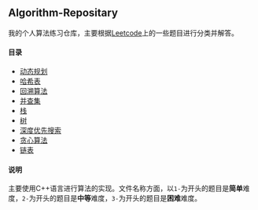 Algorithm-Repositary
-----
我的个人算法练习仓库，主要根据[Leetcode](https://leetcode-cn.com/)上的一些题目进行分类并解答。

#### 目录

- [动态规划](./动态规划)
- [哈希表](./哈希表)
- [回溯算法](./回溯算法)
- [并查集](./并查集)
- [栈](./栈)
- [树](./树)
- [深度优先搜索](./深度优先搜索)
- [贪心算法](./贪心算法)
- [链表](./链表)

#### 说明

主要使用C++语言进行算法的实现。文件名称方面，以`1-`为开头的题目是**简单**难度，`2-`为开头的题目是**中等**难度，`3-`为开头的题目是**困难**难度。

